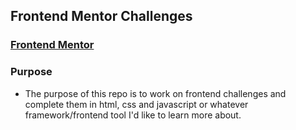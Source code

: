## Frontend Mentor Challenges

### [Frontend Mentor](https://www.frontendmentor.io/)

### Purpose

- The purpose of this repo is to work on frontend challenges and complete them in html, css and javascript or whatever framework/frontend tool I'd like to learn more about.
